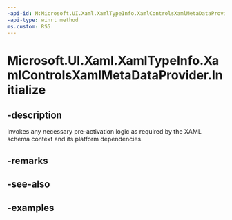 ```yaml
---
-api-id: M:Microsoft.UI.Xaml.XamlTypeInfo.XamlControlsXamlMetaDataProvider.Initialize
-api-type: winrt method
ms.custom: RS5
---
```


<!-- Method syntax.
public void XamlControlsXamlMetaDataProvider.Initialize()
-->

# Microsoft.UI.Xaml.XamlTypeInfo.XamlControlsXamlMetaDataProvider.Initialize

## -description
Invokes any necessary pre-activation logic as required by the XAML schema context and its platform dependencies.

## -remarks

## -see-also

## -examples

